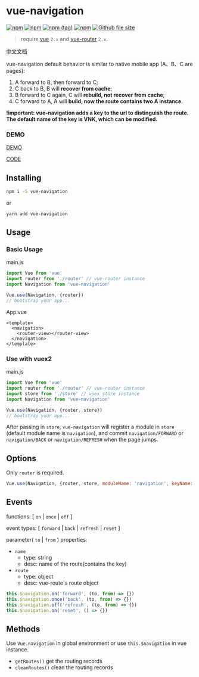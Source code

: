 # vue-navigation

[![npm](https://img.shields.io/npm/dm/vue-navigation.svg)](https://www.npmjs.com/package/vue-navigation)
[![npm](https://img.shields.io/npm/v/vue-navigation.svg)](https://www.npmjs.com/package/vue-navigation)
[![npm (tag)](https://img.shields.io/npm/v/vue-navigation/next.svg)](https://www.npmjs.com/package/vue-navigation)
[![npm](https://img.shields.io/npm/l/vue-navigation.svg)](https://www.npmjs.com/package/vue-navigation)
[![Github file size](https://img.shields.io/github/size/zack24q/vue-navigation/dist/vue-navigation.esm.js.svg)](https://github.com/zack24q/vue-navigation/blob/master/dist/vue-navigation.esm.js)

> require [vue](https://github.com/vuejs/vue) `2.x` and [vue-router](https://github.com/vuejs/vue-router) `2.x`.

[中文文档](https://github.com/zack24q/vue-navigation/blob/master/README_CN.md)

vue-navigation default behavior is similar to native mobile app (A、B、C are pages):

1. A forward to B, then forward to C;
2. C back to B, B will **recover from cache**;
3. B forward to C again, C will **rebuild, not recover from cache**;
4. C forward to A, A will **build, now the route contains two A instance**.

**!important: vue-navigation adds a key to the url to distinguish the route. The default name of the key is VNK, which can be modified.**

### DEMO

[DEMO](https://zack24q.github.io/vue-navigation/examples/)

[CODE](https://github.com/zack24q/vue-navigation/tree/master/examples)

## Installing

```bash
npm i -S vue-navigation
```

or

```bash
yarn add vue-navigation
```

## Usage

### Basic Usage

main.js

```javascript
import Vue from 'vue'
import router from './router' // vue-router instance
import Navigation from 'vue-navigation'

Vue.use(Navigation, {router})
// bootstrap your app...
```
App.vue

```vue
<template>
  <navigation>
    <router-view></router-view>
  </navigation>
</template>
```

### Use with vuex2

main.js

```javascript
import Vue from 'vue'
import router from './router' // vue-router instance
import store from './store' // vuex store instance
import Navigation from 'vue-navigation'

Vue.use(Navigation, {router, store})
// bootstrap your app...
```

After passing in `store`, `vue-navigation` will register a module in `store` (default module name is `navigation`), and commit `navigation/FORWARD` or `navigation/BACK` or `navigation/REFRESH` when the page jumps.

## Options

Only `router` is required.

```javascript
Vue.use(Navigation, {router, store, moduleName: 'navigation', keyName: 'VNK'})
```

## Events
functions: [ `on` | `once` | `off` ]

event types: [ `forward` | `back` | `refresh` | `reset` ]

parameter( `to` | `from` ) properties:
- `name`
  - type: string
  - desc: name of the route(contains the key)
- `route`
  - type: object
  - desc: vue-route`s route object

```javascript
this.$navigation.on('forward', (to, from) => {})
this.$navigation.once('back', (to, from) => {})
this.$navigation.off('refresh', (to, from) => {})
this.$navigation.on('reset', () => {})
```

## Methods

Use `Vue.navigation` in global environment or use `this.$navigation` in vue instance.

- `getRoutes()` get the routing records
- `cleanRoutes()` clean the routing records
